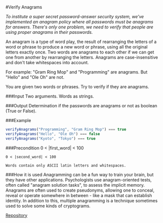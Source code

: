 #Verify Anagrams

*To institute a super secret password-answer security system, we've implemented an anagram policy where all passwords must be anagrams for answers. There's only one problem, we need to verify that people are using proper anagrams in their passwords.*

An anagram is a type of word play, the result of rearranging the letters of a word or phrase to produce a new word or phrase, using all the original letters exactly once. Two words are anagrams to each other if we can get one from another by rearranging the letters. Anagrams are case-insensitive and don't take whitespaces into account.

For example: "Gram Ring Mop" and "Programming" are anagrams. But "Hello" and "Ole Oh" are not.

You are given two words or phrases. Try to verify if they are anagrams.

###Input
Two arguments. Words as strings.

###Output
Determination if the passwords are anagrams or not as boolean (True or False).

###Example
```javascript
verifyAnagrams("Programming", "Gram Ring Mop") === true
verifyAnagrams("Hello", "Ole Oh") === false
verifyAnagrams("Kyoto", "Tokyo") === true
```

###Precondition
	0 < |first_word| < 100

	0 < |second_word| < 100

	Words contain only ASCII latin letters and whitespaces.

###How it is used
Anagramming can be a fun way to train your brain, but they have other applications. Psychologists use anagram-oriented tests, often called "anagram solution tasks", to assess the implicit memory. Anagrams are often used to create pseudonyms, allowing one to conceal, reveal or operate somewhere in between - like a mask that can establish identity. In addition to this, multiple anagramming is a technique sometimes used to solve some kinds of cryptograms.

[Repository](https://github.com/Checkio-Game-Missions/checkio-empire-verify-anagrams.git)
